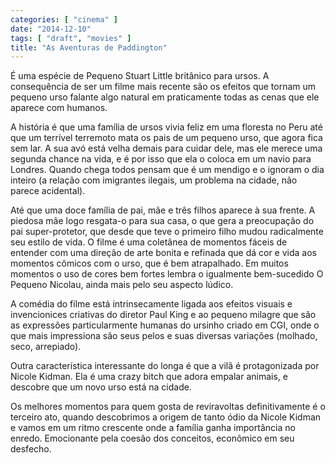 ```yaml
---
categories: [ "cinema" ]
date: "2014-12-10"
tags: [ "draft", "movies" ]
title: "As Aventuras de Paddington"
---
```

É uma espécie de Pequeno Stuart Little britânico para ursos. A
consequência de ser um filme mais recente são os efeitos que tornam
um pequeno urso falante algo natural em praticamente todas as cenas que
ele aparece com humanos.

A história é que uma família de ursos vivia feliz em uma floresta no
Peru até que um terrível terremoto mata os pais de um pequeno urso,
que agora fica sem lar. A sua avó está velha demais para cuidar dele,
mas ele merece uma segunda chance na vida, e é por isso que ela o
coloca em um navio para Londres. Quando chega todos pensam que é um
mendigo e o ignoram o dia inteiro (a relação com imigrantes ilegais,
um problema na cidade, não parece acidental).

Até que uma doce família de pai, mãe e três filhos aparece à
sua frente. A piedosa mãe logo resgata-o para sua casa, o que gera
a preocupação do pai super-protetor, que desde que teve o primeiro
filho mudou radicalmente seu estilo de vida. O filme é uma coletânea
de momentos fáceis de entender com uma direção de arte bonita e
refinada que dá cor e vida aos momentos cômicos com o urso, que é
bem atrapalhado. Em muitos momentos o uso de cores bem fortes lembra o
igualmente bem-sucedido O Pequeno Nicolau, ainda mais pelo seu aspecto
lúdico.

A comédia do filme está intrinsecamente ligada aos efeitos visuais e
invencionices criativas do diretor Paul King e ao pequeno milagre que
são as expressões particularmente humanas do ursinho criado em CGI,
onde o que mais impressiona são seus pelos e suas diversas variações
(molhado, seco, arrepiado).

Outra característica interessante do longa é que a vilã é
protagonizada por Nicole Kidman. Ela é uma crazy bitch que adora empalar
animais, e descobre que um novo urso está na cidade.

Os melhores momentos para quem gosta de reviravoltas definitivamente
é o terceiro ato, quando descobrimos a origem de tanto ódio da Nicole
Kidman e vamos em um ritmo crescente onde a família ganha importância
no enredo. Emocionante pela coesão dos conceitos, econômico em seu
desfecho.
